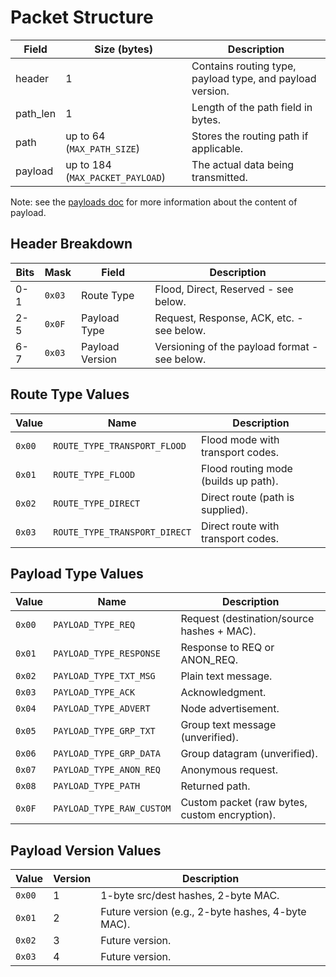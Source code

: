 # Packet Structure

| Field    | Size (bytes)                     | Description                                               |
|----------|----------------------------------|-----------------------------------------------------------|
| header   | 1                                | Contains routing type, payload type, and payload version. |
| path_len | 1                                | Length of the path field in bytes.                        |
| path     | up to 64 (`MAX_PATH_SIZE`)       | Stores the routing path if applicable.                    |
| payload  | up to 184 (`MAX_PACKET_PAYLOAD`) | The actual data being transmitted.                        |

Note: see the [payloads doc](./payloads.md) for more information about the content of payload.

## Header Breakdown

| Bits  | Mask   | Field           | Description                                   |
|-------|--------|-----------------|-----------------------------------------------|
| 0-1   | `0x03` | Route Type      | Flood, Direct, Reserved - see below.          |
| 2-5   | `0x0F` | Payload Type    | Request, Response, ACK, etc. - see below.     |
| 6-7   | `0x03` | Payload Version | Versioning of the payload format - see below. |

## Route Type Values

| Value  | Name                   | Description                          |
|--------|------------------------|--------------------------------------|
| `0x00` | `ROUTE_TYPE_TRANSPORT_FLOOD`  | Flood mode with transport codes.    |
| `0x01` | `ROUTE_TYPE_FLOOD`           | Flood routing mode (builds up path). |
| `0x02` | `ROUTE_TYPE_DIRECT`          | Direct route (path is supplied).     |
| `0x03` | `ROUTE_TYPE_TRANSPORT_DIRECT` | Direct route with transport codes.   |

## Payload Type Values

| Value  | Name                      | Description                                   |
|--------|---------------------------|-----------------------------------------------|
| `0x00` | `PAYLOAD_TYPE_REQ`        | Request (destination/source hashes + MAC).    |
| `0x01` | `PAYLOAD_TYPE_RESPONSE`   | Response to REQ or ANON_REQ.                  |
| `0x02` | `PAYLOAD_TYPE_TXT_MSG`    | Plain text message.                           |
| `0x03` | `PAYLOAD_TYPE_ACK`        | Acknowledgment.                               |
| `0x04` | `PAYLOAD_TYPE_ADVERT`     | Node advertisement.                           |
| `0x05` | `PAYLOAD_TYPE_GRP_TXT`    | Group text message (unverified).              |
| `0x06` | `PAYLOAD_TYPE_GRP_DATA`   | Group datagram (unverified).                  |
| `0x07` | `PAYLOAD_TYPE_ANON_REQ`   | Anonymous request.                            |
| `0x08` | `PAYLOAD_TYPE_PATH`       | Returned path.                                |
| `0x0F` | `PAYLOAD_TYPE_RAW_CUSTOM` | Custom packet (raw bytes, custom encryption). |

## Payload Version Values

| Value  | Version | Description                                       |
|--------|---------|---------------------------------------------------|
| `0x00` | 1       | 1-byte src/dest hashes, 2-byte MAC.               |
| `0x01` | 2       | Future version (e.g., 2-byte hashes, 4-byte MAC). |
| `0x02` | 3       | Future version.                                   |
| `0x03` | 4       | Future version.                                   |
